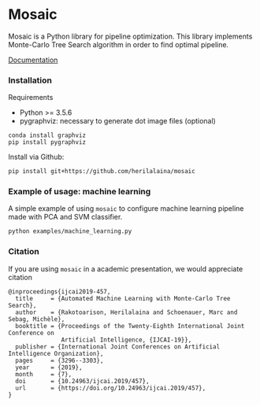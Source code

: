 # Mosaic
Mosaic is a Python library for pipeline optimization. This library implements Monte-Carlo Tree Search algorithm in order to find optimal pipeline.

[Documentation](https://herilalaina.github.io/mosaic/)

### Installation

Requirements
* Python >= 3.5.6
* pygraphviz: necessary to generate dot image files (optional)
```commandline
conda install graphviz
pip install pygraphviz
```

Install via Github:
```bash
pip install git+https://github.com/herilalaina/mosaic
```


### Example of usage: machine learning
A simple example of using `mosaic` to configure machine
learning pipeline made with PCA and SVM classifier.

```bash
python examples/machine_learning.py
```

### Citation
If you are using `mosaic` in a academic presentation, we would appreciate citation
```
@inproceedings{ijcai2019-457,
  title     = {Automated Machine Learning with Monte-Carlo Tree Search},
  author    = {Rakotoarison, Herilalaina and Schoenauer, Marc and Sebag, Michèle},
  booktitle = {Proceedings of the Twenty-Eighth International Joint Conference on
               Artificial Intelligence, {IJCAI-19}},
  publisher = {International Joint Conferences on Artificial Intelligence Organization},             
  pages     = {3296--3303},
  year      = {2019},
  month     = {7},
  doi       = {10.24963/ijcai.2019/457},
  url       = {https://doi.org/10.24963/ijcai.2019/457},
}
```